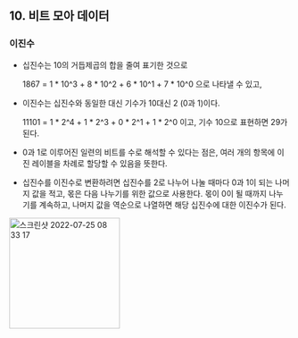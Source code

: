 ## 10. 비트 모아 데이터

### 이진수 

* 십진수는 10의 거듭제곱의 합을 줄여 표기한 것으로

  1867 = 1 * 10^3 + 8 * 10^2 + 6 * 10^1 + 7 * 10^0 으로 나타낼 수 있고, 
  
* 이진수는 십진수와 동일한 대신 기수가 10대신 2 (0과 1)이다. 

  11101 = 1 * 2^4 + 1 * 2^3 + 0 * 2^1 + 1 * 2^0 이고, 기수 10으로 표현하면 29가 된다. 

* 0과 1로 이루어진 일련의 비트를 수로 해석할 수 있다는 점은, 여러 개의 항목에 이진 레이블을 차례로 할당할 수 있음을 뜻한다. 


* 십진수를 이진수로 변환하려면 십진수를 2로 나누어 나눌 때마다 0과 1이 되는 나머지 값을 적고, 몫은 다음 나누기를 위한 값으로 사용한다. 
  몫이 0이 될 때까지 나누기를 계속하고, 나머지 값을 역순으로 나열하면 해당 십진수에 대한 이진수가 된다. 

<img width="198" alt="스크린샷 2022-07-25 08 33 17" src="https://user-images.githubusercontent.com/92393851/180713029-a35f2650-4d90-4706-a8cf-f18e995ba625.png">
